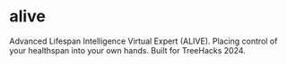 # alive
Advanced Lifespan Intelligence Virtual Expert (ALIVE). Placing control of your healthspan into your own hands. Built for TreeHacks 2024.
